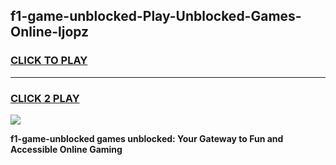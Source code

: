 
## f1-game-unblocked-Play-Unblocked-Games-Online-ljopz
<h3>
<a href="https://premium76.site?title=f1-game-unblocked&ref=25A">CLICK TO PLAY</a></h3>
<hr>

<h3>
<a href="https://premium76.site?title=f1-game-unblocked&ref=25A">CLICK 2 PLAY</a>
  
</h3>

<a href="https://premium76.site?title=f1-game-unblocked&ref=25A"><img src="https://clearcache.store/games.png"></a>


**f1-game-unblocked games unblocked: Your Gateway to Fun and Accessible Online Gaming**

